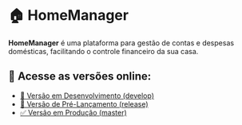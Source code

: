 # 🏠 HomeManager

**HomeManager** é uma plataforma para gestão de contas e despesas domésticas, facilitando o controle financeiro da sua casa.

## 🔗 Acesse as versões online:

- [🌱 Versão em Desenvolvimento (develop)](https://gabriellopesweber.github.io/home-manager/develop/)
- [🚧 Versão de Pré-Lançamento (release)](https://gabriellopesweber.github.io/home-manager/release/)
- [✅ Versão em Produção (master)](https://gabriellopesweber.github.io/home-manager/master/)
